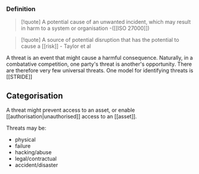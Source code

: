 ### Definition
>[!quote] A potential cause of an unwanted incident, which may result in harm to a system or organisation 
>\-([[ISO 27000]])

>[!quote] A source of potential disruption that has the potential to cause a [[risk]]
>\- Taylor et al

A threat is an event that might cause a harmful consequence. Naturally, in a combatative competition, one party's threat is another's opportunity. There are therefore very few universal threats. One model for identifying threats is [[STRIDE]]

## Categorisation
A threat might prevent access to an asset, or enable [[authorisation|unauthorised]] access to an [[asset]].

Threats may be:
- physical
- failure
- hacking/abuse
- legal/contractual 
- accident/disaster


